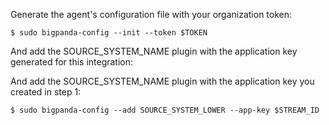 Generate the agent's configuration file with your organization token:

    $ sudo bigpanda-config --init --token $TOKEN

<!-- docs-only-start -->
And add the SOURCE_SYSTEM_NAME plugin with the application key generated for this integration:
<!-- docs-only-end -->
<!-- app-only-start -->
And add the SOURCE_SYSTEM_NAME plugin with the application key you created in step 1:
<!-- app-only-end -->

    $ sudo bigpanda-config --add SOURCE_SYSTEM_LOWER --app-key $STREAM_ID
